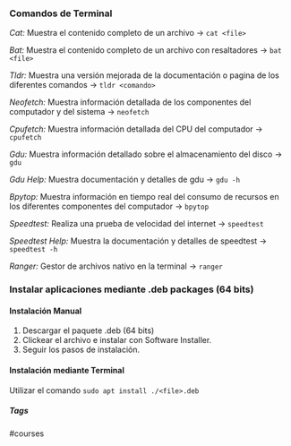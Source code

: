 ### Comandos de Terminal

*Cat:*  Muestra el contenido completo de un archivo -> `cat <file>`

*Bat:*  Muestra el contenido completo de un archivo con resaltadores -> `bat <file>`

*Tldr:*  Muestra una versión mejorada de la documentación o pagina de los diferentes comandos -> `tldr <comando>`

*Neofetch:*  Muestra información detallada de los componentes del computador y del sistema -> `neofetch`

*Cpufetch:*  Muestra información detallada del CPU del computador -> `cpufetch`

*Gdu:*  Muestra información detallado sobre el almacenamiento del disco -> `gdu`

*Gdu Help:*  Muestra documentación y detalles de gdu -> `gdu -h`

*Bpytop:*  Muestra información en tiempo real del consumo de recursos en los diferentes componentes del computador -> `bpytop`

*Speedtest:*  Realiza una prueba de velocidad del internet -> `speedtest`

*Speedtest Help:*  Muestra la documentación y detalles de speedtest -> `speedtest -h`

*Ranger:*  Gestor de archivos nativo en la terminal -> `ranger`
   
### Instalar aplicaciones mediante .deb packages (64 bits)
#### Instalación Manual
1. Descargar el paquete .deb (64 bits)
2. Clickear el archivo e instalar con Software Installer.
3. Seguir los pasos de instalación.

#### Instalación mediante Terminal

Utilizar el comando `sudo apt install ./<file>.deb`

##### Tags

#courses